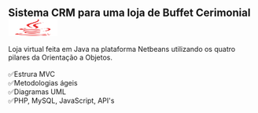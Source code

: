 ## Sistema CRM para uma loja de Buffet Cerimonial<img align="center" alt="Rafa-HTML" height="35" width="100" src="https://raw.githubusercontent.com/devicons/devicon/master/icons/java/java-plain.svg">
Loja virtual feita em Java na plataforma Netbeans utilizando os quatro pilares da Orientação a Objetos.
<br> <br>
✅Estrura MVC <br>
✅Metodologias ágeis <br>
✅Diagramas UML <br>
✅PHP, MySQL, JavaScript, API's <br>
